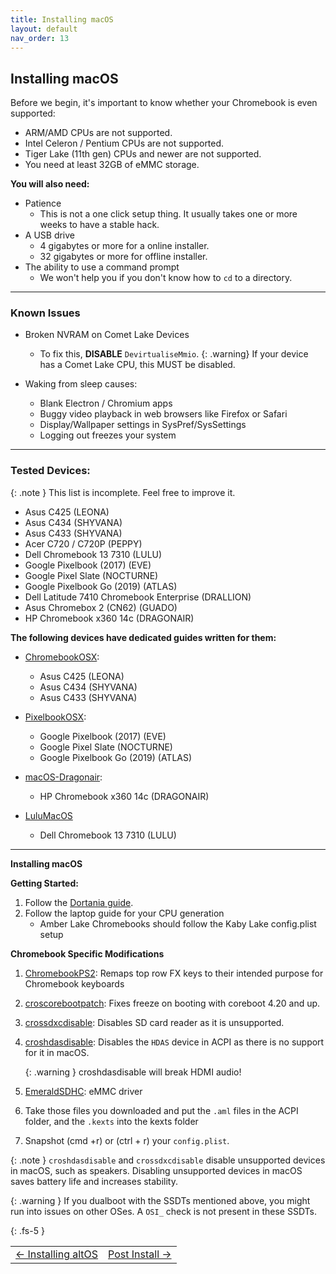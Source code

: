 ```yaml
---
title: Installing macOS
layout: default
nav_order: 13
---
```


## Installing macOS


Before we begin, it's important to know whether your Chromebook is even supported:
- ARM/AMD CPUs are not supported.
- Intel Celeron / Pentium CPUs are not supported.
- Tiger Lake (11th gen) CPUs and newer are not supported.
- You need at least 32GB of eMMC storage.

**You will also need:**
* Patience 
    * This is not a one click setup thing. It usually takes one or more weeks to have a stable hack.
* A USB drive 
  * 4 gigabytes or more for a online installer.
  * 32 gigabytes or more for offline installer.
* The ability to use a command prompt 
  * We won't help you if you don't know how to `cd` to a directory.

-------

### Known Issues

- Broken NVRAM on Comet Lake Devices
   - To fix this, **DISABLE** `DevirtualiseMmio`.
   {: .warning}
   If your device has a Comet Lake CPU, this MUST be disabled.
    
   
- Waking from sleep causes:
   - Blank Electron / Chromium apps
   - Buggy video playback in web browsers like Firefox or Safari
   - Display/Wallpaper settings in SysPref/SysSettings
   - Logging out freezes your system

-------

### Tested Devices:

{: .note }
This list is incomplete. Feel free to improve it.

- Asus C425 (LEONA)
- Asus C434 (SHYVANA)
- Asus C433 (SHYVANA)
- Acer C720 / C720P (PEPPY)
- Dell Chromebook 13 7310	 (LULU)
- Google Pixelbook (2017)	(EVE)
- Google Pixel Slate	(NOCTURNE)
- Google Pixelbook Go (2019) (ATLAS)
- Dell Latitude 7410 Chromebook Enterprise (DRALLION)
- Asus Chromebox 2 (CN62)	(GUADO)
- HP Chromebook x360 14c (DRAGONAIR)

**The following devices have dedicated guides written for them:**

* [ChromebookOSX](https://github.com/meghan06/ChromebookOSX):
   * Asus C425 (LEONA)
   * Asus C434 (SHYVANA)
   * Asus C433 (SHYVANA)

* [PixelbookOSX](https://github.com/olm3ca/PixelbookOSX):
   * Google Pixelbook (2017) (EVE)
   * Google Pixel Slate	(NOCTURNE)
   * Google Pixelbook Go (2019) (ATLAS)

* [macOS-Dragonair](https://github.com/mine-man3000/macOS-Dragonair):
   * HP Chromebook x360 14c (DRAGONAIR)

* [LuluMacOS](https://isi95010.github.io/LuluMacOS/)
  * Dell Chromebook 13 7310 (LULU)


-------

**Installing macOS**


**Getting Started:**

1. Follow the [Dortania guide](https://dortania.github.io/OpenCore-Install-Guide).
2. Follow the laptop guide for your CPU generation
   * Amber Lake Chromebooks should follow the Kaby Lake config.plist setup   


**Chromebook Specific Modifications**

1. [ChromebookPS2](https://github.com/meghan06/ChromebookPS2/): Remaps top row FX keys to their intended purpose for Chromebook keyboards
2. [croscorebootpatch](https://github.com/meghan06/croscorebootpatch): Fixes freeze on booting with coreboot 4.20 and up.
3. [crossdxcdisable](https://github.com/meghan06/crossdxcdisable): Disables SD card reader as it is unsupported.
4. [croshdasdisable](https://github.com/meghan06/croshdasdisable): Disables the `HDAS` device in ACPI as there is no support for it in macOS.

   {: .warning }
   croshdasdisable will break HDMI audio!
   
6. [EmeraldSDHC](https://github.com/acidanthera/EmeraldSDHC/releases): eMMC driver
7. Take those files you downloaded and put the `.aml` files in the ACPI folder, and the `.kexts` into the kexts folder
8. Snapshot (cmd +r) or (ctrl + r) your `config.plist`. 


{: .note }
`croshdasdisable` and `crossdxcdisable` disable unsupported devices in macOS, such as speakers. Disabling unsupported devices in macOS saves battery life and increases stability.

{: .warning }
If you dualboot with the SSDTs mentioned above, you might run into issues on other OSes. A `OSI_` check is not present in these SSDTs.

{: .fs-5 }

<table>
<tr>
<td class="navtable-l">
<a href="altos.html">← Installing altOS</a> 
</td>
<td class="navtable-r">
<a href="post-install.html">Post Install →</a> 
</td>
</tr>
</table>



